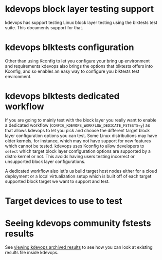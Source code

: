 # kdevops block layer testing support

kdevops has support testing Linux block layer testing using 
the blktests test suite. This documents support for that.

# kdevops blktests configuration

Other than using Kconfig to let you configure your bring up environment and
requirements kdevops also brings the options that blktests offers into Kconfig,
and so enables an easy way to configure you blktests test environment.

# kdevops blktests dedicated workflow

If you are going to mainly test with the block layer you really want to enable a
dedicated workflow (`CONFIG_KDEVOPS_WORKFLOW_DEDICATE_FSTESTS=y`) as that allows
kdevops to let you pick and choose the different target block layer configuration
options you can test. Some Linux distributions may have older kernels, for
instance, which may not have support for new features which cannot be tested.
kdevops uses Kconfig to allow developers to `select` which target block layer
configuration options are supported by a distro kernel or not. This avoids having
users testing incorrect or unsupported block layer configurations.

A dedicated workflow also let's us build target host nodes either for a cloud
deployment or a local virtualization setup which is built off of each target
supported block target we want to support and test.

# Target devices to use to test

# Seeing kdevops community fstests results

See [viewing kdevops archived results](viewing-fstests-results.md) to see
how you can look at existing results file inside kdevops.
